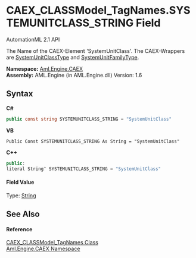 # CAEX_CLASSModel_TagNames.SYSTEMUNITCLASS_STRING Field
AutomationML 2.1 API 

The Name of the CAEX-Element 'SystemUnitClass'. The CAEX-Wrappers are <a href="T_Aml_Engine_CAEX_SystemUnitClassType">SystemUnitClassType</a> and <a href="T_Aml_Engine_CAEX_SystemUnitFamilyType">SystemUnitFamilyType</a>.

**Namespace:**&nbsp;<a href="N_Aml_Engine_CAEX">Aml.Engine.CAEX</a><br />**Assembly:**&nbsp;AML.Engine (in AML.Engine.dll) Version: 1.6

## Syntax

**C#**<br />
``` C#
public const string SYSTEMUNITCLASS_STRING = "SystemUnitClass"
```

**VB**<br />
``` VB
Public Const SYSTEMUNITCLASS_STRING As String = "SystemUnitClass"
```

**C++**<br />
``` C++
public:
literal String^ SYSTEMUNITCLASS_STRING = "SystemUnitClass"
```


#### Field Value
Type: <a href="https://docs.microsoft.com/dotnet/api/system.string" target="_parent" rel="noopener noreferrer">String</a>

## See Also


#### Reference
<a href="T_Aml_Engine_CAEX_CAEX_CLASSModel_TagNames">CAEX_CLASSModel_TagNames Class</a><br /><a href="N_Aml_Engine_CAEX">Aml.Engine.CAEX Namespace</a><br />